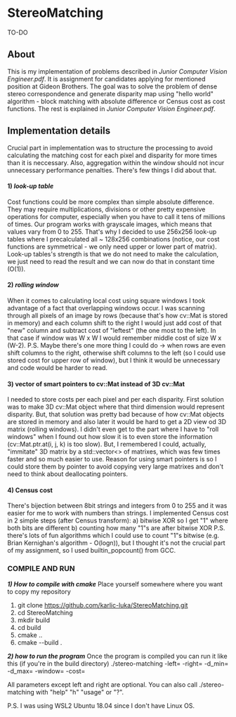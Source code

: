 # StereoMatching
TO-DO
## About
This is my implementation of problems described in *Junior Computer Vision Engineer.pdf*. It is assignment for candidates applying for mentioned position at Gideon Brothers.
The goal was to solve the problem of dense stereo correspondence and generate disparity map using "hello world" algorithm - block matching with absolute difference or Census cost as cost functions.
The rest is explained in *Junior Computer Vision Engineer.pdf*.

## Implementation details
Crucial part in implementation was to structure the processing to avoid calculating the matching cost for each pixel and disparity for more times than it is neccessary.
Also, aggregation within the window should not incur unnecessary performance penalties. There's few things I did about that.

#### 1) ***look-up table***
Cost functions could be more complex than simple absolute difference. They may require multiplications, divisions or other pretty expensive operations for computer, especially when you have to call it tens of millions of times. Our program works with grayscale images, which means that values vary from 0 to 255. That's why I decided to use 256x256 look-up tables where I precalculated all ~ 128x256 combinations (notice, our cost functions are symmetrical - we only need upper or lower part of matrix). Look-up tables's strength is that we do not need to make the calculation, we just need to read the result and we can now do that in constant time (O(1)). 
#### 2) ***rolling window***
When it comes to calculating local cost using square windows I took advantage of a fact that overlapping windows occur. I was scanning through all pixels of an image by rows (because that's how cv::Mat is stored in memory) and each column shift to the right I would just add cost of that "new" column and subtract cost of "leftest" (the one most to the left).  In that case if window was W x W I would remember middle cost of size W x (W-2).
P.S. Maybe there's one more thing I could do -> when rows are even shift columns to the right, otherwise shift columns to the left (so I could use stored cost for upper row of window), but I think it would be unnecessary and code would be harder to read.
#### 3) vector of smart pointers to cv::Mat instead of 3D cv::Mat
I needed to store costs per each pixel and per each disparity. First solution was to make 3D cv::Mat object where that third dimension would represent disparity. But, that solution was pretty bad because of how cv::Mat objects are stored in memory and also later it would be hard to get a 2D view od 3D matrix (rolling windows). I didn't even get to the part where I have to "roll windows" when I found out how slow it is to even store the information (cv::Mat.ptr.at(i, j, k) is too slow).
But, I remembered I could, actually, "immitate" 3D matrix by a std::vector<> of matrixes, which was few times faster and so much easier to use.
Reason for using smart pointers is so I could store them by pointer to avoid copying very large matrixes and don't need to think about deallocating pointers.

#### 4) Census cost
There's bijection between 8bit strings and integers from 0 to 255 and it was easier for me to work with numbers than strings. I implemented Census cost in 2 simple steps (after Census transform):
a) bitwise XOR so I get "1" where both bits are different
b) counting how many "1"s are after bitwise XOR
P.S. there's lots of fun algorithms which I could use to count "1"s bitwise (e.g. Brian Kernighan's algorithm - O(logn)), but I thought it's not the crucial part of my assignment, so I used builtin_popcount() from GCC.


### COMPILE AND RUN
***1) How to compile with cmake***
Place yourself somewhere where you want to copy my repository
1. git clone https://github.com/karlic-luka/StereoMatching.git
2. cd StereoMatching
3. mkdir build
4. cd build
5. cmake ..
6. cmake --build .

***2) how to run the program***
Once the program is compiled you can run it like this (if you're in the build directory)
./stereo-matching -left=<path to left picture> -right=<path to right image> -d_min=<minimum disparity to evaluate> -d_max=<maximum disparity to evaluate> -window=<radius of a square window> -cost=<cost function>
  
 All parameters except left and right are optional.
 You can also call ./stereo-matching with "help" "h" "usage" or "?".
 
 P.S. I was using WSL2 Ubuntu 18.04 since I don't have Linux OS.

